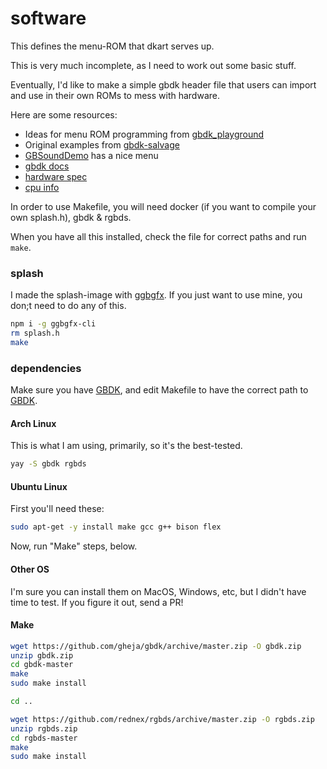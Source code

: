 # software

This defines the menu-ROM that dkart serves up.

This is very much incomplete, as I need to work out some basic stuff.

Eventually, I'd like to make a simple gbdk header file that users can import and use in their own ROMs to mess with hardware.

Here are some resources:

* Ideas for menu ROM programming from [gbdk_playground](https://github.com/mrombout/gbdk_playground)
* Original examples from [gbdk-salvage](https://github.com/gbdk-salvage/grooves-game-boy-programming)
* [GBSoundDemo](https://github.com/Zal0/GBSoundDemo) has a nice menu
* [gbdk docs](http://gbdk.sourceforge.net/doc/gbdk-doc.pdf)
* [hardware spec](http://www.emulatronia.com/doctec/consolas/gameboy/Gmb-spec.txt)
* [cpu info](http://marc.rawer.de/Gameboy/Docs/GBCPUman.pdf)

In order to use Makefile, you will need docker (if you want to compile your own splash.h), gbdk & rgbds.

When you have all this installed, check the file for correct paths and run `make`.

### splash

I made the splash-image with [ggbgfx](https://www.gbdkjs.com/docs/ggbgfx/). If you just want to use mine, you don;t need to do any of this.

```sh
npm i -g ggbgfx-cli
rm splash.h
make
```

### dependencies

Make sure you have [GBDK](https://github.com/gheja/gbdk), and edit Makefile to have the correct path to [GBDK](http://gbdk.sourceforge.net/).

#### Arch Linux

This is what I am using, primarily, so it's the best-tested.

```sh
yay -S gbdk rgbds
```

#### Ubuntu Linux
First you'll need these:

```sh
sudo apt-get -y install make gcc g++ bison flex
```

Now, run "Make" steps, below.

#### Other OS

I'm sure you can install them on MacOS, Windows, etc, but I didn't have time to test. If you figure it out, send a PR!


#### Make

```sh
wget https://github.com/gheja/gbdk/archive/master.zip -O gbdk.zip
unzip gbdk.zip
cd gbdk-master
make
sudo make install

cd ..

wget https://github.com/rednex/rgbds/archive/master.zip -O rgbds.zip
unzip rgbds.zip
cd rgbds-master
make
sudo make install
```